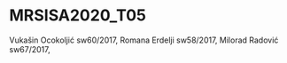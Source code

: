 # MRSISA2020_T05

Vukašin Ocokoljić sw60/2017,
Romana Erdelji sw58/2017,
Milorad Radović sw67/2017,
